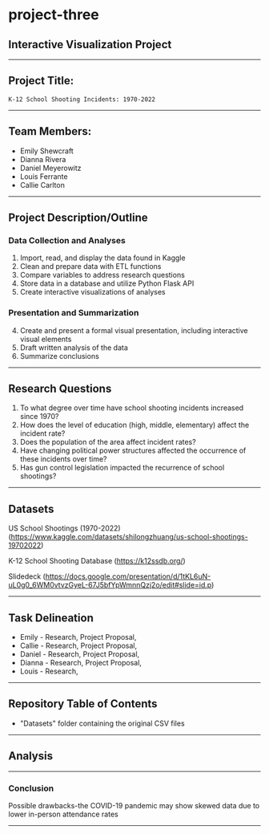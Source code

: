 # project-three
## Interactive Visualization Project
-------------------------------------------------------------------------------

## Project Title:
    K-12 School Shooting Incidents: 1970-2022
-------------------------------------------------------------------------------

## Team Members:
* Emily Shewcraft
* Dianna Rivera
* Daniel Meyerowitz
* Louis Ferrante
* Callie Carlton

-------------------------------------------------------------------------------

## Project Description/Outline
### Data Collection and Analyses
1. Import, read, and display the data found in Kaggle
2. Clean and prepare data with ETL functions
3. Compare variables to address research questions
4. Store data in a database and utilize Python Flask API
5. Create interactive visualizations of analyses

### Presentation and Summarization 
4. Create and present a formal visual presentation, including interactive visual elements
5. Draft written analysis of the data
6. Summarize conclusions

-------------------------------------------------------------------------------

## Research Questions
1. To what degree over time have school shooting incidents increased since 1970?
2. How does the level of education (high, middle, elementary) affect the incident rate?
3. Does the population of the area affect incident rates?
4. Have changing political power structures affected the occurrence of these incidents over time?
5. Has gun control legislation impacted the recurrence of school shootings? 

-------------------------------------------------------------------------------

## Datasets
US School Shootings (1970-2022)
(https://www.kaggle.com/datasets/shilongzhuang/us-school-shootings-19702022)

K-12 School Shooting Database
(https://k12ssdb.org/)

Slidedeck
(https://docs.google.com/presentation/d/1tKL6uN-uL0g0_6WM0vtvzGyeL-67J5bfYpWmnnQzj2o/edit#slide=id.p)

-------------------------------------------------------------------------------

## Task Delineation
* Emily - Research, Project Proposal,
* Callie - Research, Project Proposal,
* Daniel - Research, Project Proposal,
* Dianna - Research, Project Proposal,
* Louis - Research,

-------------------------------------------------------------------------------

## Repository Table of Contents
* "Datasets" folder containing the original CSV files

-------------------------------------------------------------------------------

## Analysis

-------------------------------------------------------------------------------

### Conclusion

Possible drawbacks-the COVID-19 pandemic may show skewed data due to lower in-person attendance rates 

-------------------------------------------------------------------------------
